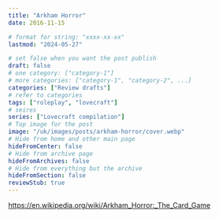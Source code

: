 ```yaml
---
title: "Arkham Horror"
date: 2016-11-15

# format for string: "xxxx-xx-xx"
lastmod: "2024-05-27"

# set false when you want the post publish
draft: false
# one category: ["category-1"]
# more categories: ["category-1", "category-2", ...]
categories: ["Review drafts"]
# refer to categories
tags: ["roleplay", "lovecraft"]
# seires
series: ["Lovecraft compilation"]
# Top image for the post
image: "/uk/images/posts/arkham-horror/cover.webp"
# Hide from home and other main page
hideFromCenter: false
# Hide from archive page
hideFromArchives: false
# Hide from everything but the archive
hideFromSection: false
reviewStub: true
---
```

https://en.wikipedia.org/wiki/Arkham_Horror:_The_Card_Game
<!--more-->